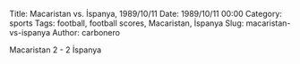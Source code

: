 Title: Macaristan vs. İspanya, 1989/10/11
Date: 1989/10/11 00:00
Category: sports
Tags: football, football scores, Macaristan, İspanya
Slug: macaristan-vs-ispanya
Author: carbonero


Macaristan 2 - 2 İspanya
